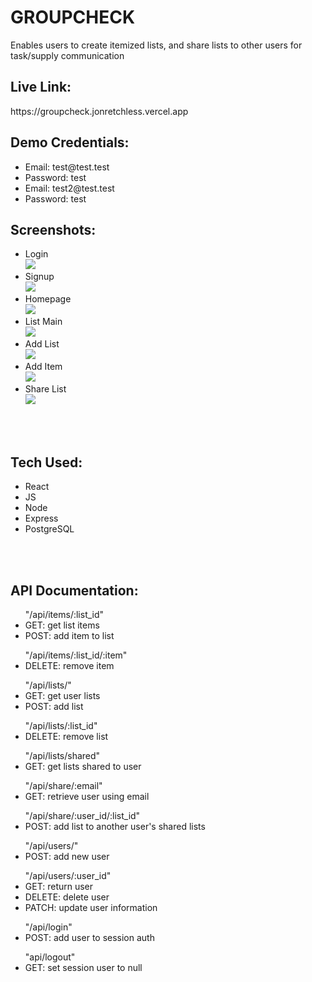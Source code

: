<h1>GROUPCHECK</h1>
<p> Enables users to create itemized lists, and share lists to other users for task/supply communication</p>
<h2>Live Link:</h2>
<p>https://groupcheck.jonretchless.vercel.app</p>
<h2>Demo Credentials:</h2>
<ul>
    <li>Email: test@test.test</li>
    <li>Password: test</li>
    <li>Email: test2@test.test</li>
    <li>Password: test</li>
</ul>
<h2>Screenshots:</h2>
<ul>
    <li>
        Login
        <br>
        <img src="./src/Images/ScreenshotLogin.jpg">
    </li>
    <li>
        Signup
        <br>
        <img src="./src/Images/ScreenshotSignup.jpg">
    </li>
    <li>
        Homepage
        <br>
        <img src="./src/Images/ScreenshotHomepage.jpg">
    </li>
    <li>
        List Main
        <br>
        <img src="./src/Images/ScreenshotListmain.jpg">
    </li>
    <li>
        Add List
        <br>
        <img src="./src/Images/ScreenshotAddlist.jpg">
    </li>
    <li>
        Add Item
        <br>
        <img src="./src/Images/ScreenshotAdditem.jpg">
    </li>
    <li>
        Share List
        <br>
        <img src="./src/Images/ScreenshotSharelist.jpg">
    </li>
</ul>
<br>
<br>
<h2>Tech Used:</h2>
<ul>
    <li>React</li>
    <li>JS</li>
    <li>Node</li>
    <li>Express</li>
    <li>PostgreSQL</li>
</ul>
<br>
<br>
<h2>API Documentation:</h2>
<ul>
    "/api/items/:list_id"
    <li>
        GET: get list items
    </li>
    <li>
        POST: add item to list
    </li>
</ul>
<ul>
    "/api/items/:list_id/:item"
    <li>
        DELETE: remove item
    </li>
</ul>
<ul>
    "/api/lists/"
    <li>
        GET: get user lists
    </li>
    <li>
        POST: add list
    </li>
</ul>
<ul>
    "/api/lists/:list_id"
    <li>
        DELETE: remove list
    </li>
</ul>
<ul>
    "/api/lists/shared"
    <li>
        GET: get lists shared to user
    </li>
</ul>
<ul>
    "/api/share/:email"
    <li>
        GET: retrieve user using email
    </li>
</ul>
<ul>
    "/api/share/:user_id/:list_id"
    <li>
        POST: add list to another user's shared lists
    </li>
</ul>
<ul>
    "/api/users/"
    <li>
        POST: add new user
    </li>
</ul>
<ul>    
    "/api/users/:user_id"
    <li>
        GET: return user
    </li>
    <li>
        DELETE: delete user
    </li>
    <li>
        PATCH: update user information
    </li>
</ul>
<ul>
    "/api/login"
    <li>
        POST: add user to session auth
    </li>
</ul>
<ul>
    "api/logout"
    <li>
        GET: set session user to null
    </li>
</ul>
